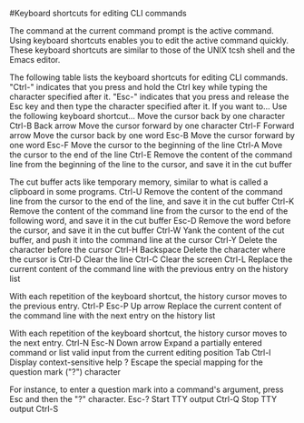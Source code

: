 #Keyboard shortcuts for editing CLI commands

The command at the current command prompt is the active command. Using keyboard shortcuts enables you to edit the active command quickly. These keyboard shortcuts are similar to those of the UNIX tcsh shell and the Emacs editor.

The following table lists the keyboard shortcuts for editing CLI commands. "Ctrl-" indicates that you press and hold the Ctrl key while typing the character specified after it. "Esc-" indicates that you press and release the Esc key and then type the character specified after it.
If you want to… 	Use the following keyboard shortcut…
Move the cursor back by one character 	Ctrl-B
Back arrow
Move the cursor forward by one character 	Ctrl-F
Forward arrow
Move the cursor back by one word 	Esc-B
Move the cursor forward by one word 	Esc-F
Move the cursor to the beginning of the line 	Ctrl-A
Move the cursor to the end of the line 	Ctrl-E
Remove the content of the command line from the beginning of the line to the cursor, and save it in the cut buffer

The cut buffer acts like temporary memory, similar to what is called a clipboard in some programs.
	Ctrl-U
Remove the content of the command line from the cursor to the end of the line, and save it in the cut buffer 	Ctrl-K
Remove the content of the command line from the cursor to the end of the following word, and save it in the cut buffer 	Esc-D
Remove the word before the cursor, and save it in the cut buffer 	Ctrl-W
Yank the content of the cut buffer, and push it into the command line at the cursor 	Ctrl-Y
Delete the character before the cursor 	Ctrl-H
Backspace
Delete the character where the cursor is 	Ctrl-D
Clear the line 	Ctrl-C
Clear the screen 	Ctrl-L
Replace the current content of the command line with the previous entry on the history list

With each repetition of the keyboard shortcut, the history cursor moves to the previous entry.
	Ctrl-P
Esc-P
Up arrow
Replace the current content of the command line with the next entry on the history list

With each repetition of the keyboard shortcut, the history cursor moves to the next entry.
	Ctrl-N
Esc-N
Down arrow
Expand a partially entered command or list valid input from the current editing position 	Tab
Ctrl-I
Display context-sensitive help 	?
Escape the special mapping for the question mark ("?") character

For instance, to enter a question mark into a command's argument, press Esc and then the "?" character.
	Esc-?
Start TTY output 	Ctrl-Q
Stop TTY output 	Ctrl-S 

